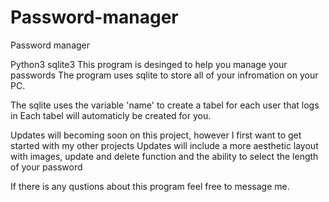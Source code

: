 # Password-manager
Password manager

Python3
sqlite3
This program is desinged  to help you manage your passwords
The program uses sqlite to store all of your infromation on your PC.

The sqlite uses the variable 'name' to create a tabel for each user that logs in
Each tabel will automaticly be created for you.

Updates will becoming soon on this project, however I first want to get started with my other projects
Updates will include a more aesthetic layout with images, update and delete function and the ability to select the length of your password

If there is any qustions about this program feel free to message me.



